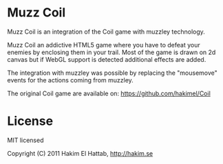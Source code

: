 # Muzz Coil


Muzz Coil is an integration of the Coil game with muzzley technology.

Muzz Coil an addictive HTML5 game where you have to defeat your enemies by enclosing them in your trail. Most of the game is drawn on 2d canvas but if WebGL support is detected additional effects are added.

The integration with muzzley was possible by replacing the "mousemove" events for the actions coming from muzzley.

The original Coil game are available on: https://github.com/hakimel/Coil

# License

MIT licensed

Copyright (C) 2011 Hakim El Hattab, http://hakim.se